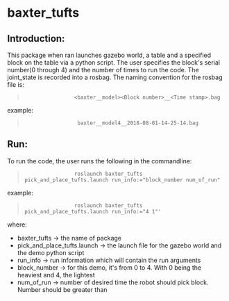 # baxter_tufts
 
## Introduction:
This package when ran launches gazebo world, a table and a specified block on the table via a python script. The user specifies the block's serial number(0 through 4) and the number of times to run the code. The joint_state is recorded into a rosbag. The naming convention for the rosbag file is:
>                     <baxter__model><Block number>__<Time stamp>.bag
example:
>                      baxter__model4__2018-08-01-14-25-14.bag

## Run:
To run the code, the user runs the following in the commandline:
>                     roslaunch baxter_tufts pick_and_place_tufts.launch run_info:="block_number num_of_run"
example:
>                     roslaunch baxter_tufts pick_and_place_tufts.launch run_info:="4 1"'
 
where:
- baxter_tufts                -> the name of package
- pick_and_place_tufts.launch -> the launch file for the gazebo world and the demo python script
- run_info                    -> run information which will contain the run arguments
- block_number                -> for this demo, it's from 0 to 4. With 0 being the heaviest and 4, the lightest
- num_of_run                  -> number of desired time the robot should pick block. Number should be greater than 

